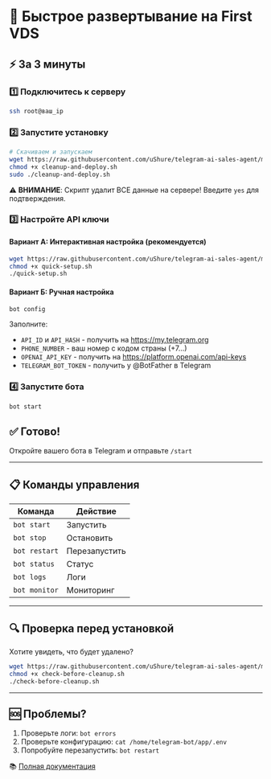 # 🚀 Быстрое развертывание на First VDS

## ⚡ За 3 минуты

### 1️⃣ Подключитесь к серверу
```bash
ssh root@ваш_ip
```

### 2️⃣ Запустите установку
```bash
# Скачиваем и запускаем
wget https://raw.githubusercontent.com/uShure/telegram-ai-sales-agent/main/cleanup-and-deploy.sh
chmod +x cleanup-and-deploy.sh
sudo ./cleanup-and-deploy.sh
```

⚠️ **ВНИМАНИЕ**: Скрипт удалит ВСЕ данные на сервере! Введите `yes` для подтверждения.

### 3️⃣ Настройте API ключи

#### Вариант А: Интерактивная настройка (рекомендуется)
```bash
wget https://raw.githubusercontent.com/uShure/telegram-ai-sales-agent/main/quick-setup.sh
chmod +x quick-setup.sh
./quick-setup.sh
```

#### Вариант Б: Ручная настройка
```bash
bot config
```

Заполните:
- `API_ID` и `API_HASH` - получить на https://my.telegram.org
- `PHONE_NUMBER` - ваш номер с кодом страны (+7...)
- `OPENAI_API_KEY` - получить на https://platform.openai.com/api-keys
- `TELEGRAM_BOT_TOKEN` - получить у @BotFather в Telegram

### 4️⃣ Запустите бота
```bash
bot start
```

## ✅ Готово!

Откройте вашего бота в Telegram и отправьте `/start`

---

## 📋 Команды управления

| Команда | Действие |
|---------|----------|
| `bot start` | Запустить |
| `bot stop` | Остановить |
| `bot restart` | Перезапустить |
| `bot status` | Статус |
| `bot logs` | Логи |
| `bot monitor` | Мониторинг |

---

## 🔍 Проверка перед установкой

Хотите увидеть, что будет удалено?
```bash
wget https://raw.githubusercontent.com/uShure/telegram-ai-sales-agent/main/check-before-cleanup.sh
chmod +x check-before-cleanup.sh
./check-before-cleanup.sh
```

---

## 🆘 Проблемы?

1. Проверьте логи: `bot errors`
2. Проверьте конфигурацию: `cat /home/telegram-bot/app/.env`
3. Попробуйте перезапустить: `bot restart`

📚 [Полная документация](FIRST_VDS_SETUP.md)
